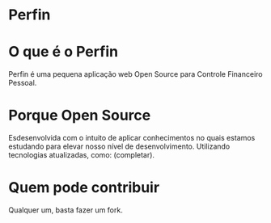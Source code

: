 Perfin
======

O que é o Perfin
================
Perfin é uma pequena aplicação web Open Source para Controle Financeiro Pessoal.


Porque Open Source
==================
Esdesenvolvida com  o intuito de aplicar conhecimentos no quais estamos estudando para elevar nosso nível de desenvolvimento. Utilizando tecnologias atualizadas, como: (completar).


Quem pode contribuir
====================
Qualquer um, basta fazer um fork.


